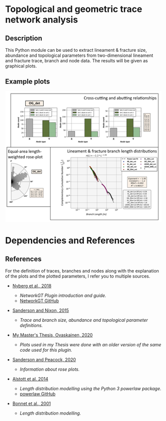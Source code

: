 # Topological and geometric trace network analysis

## Description

This Python module can be used to extract lineament & fracture size,
abundance and topological parameters from two-dimensional lineament and
fracture trace, branch and node data. The results will be given as
graphical plots.

## Example plots

![image](../imgs/analysis_collage.png)

# Dependencies and References

## References

For the definition of traces, branches and nodes along with the
explanation of the plots and the plotted parameters, I refer you to
multiple sources.

* [Nyberg et al.,
  2018](https://pubs.geoscienceworld.org/gsa/geosphere/article/531129/networkgt-a-gis-tool-for-geometric-and-topological)
  * *NetworkGT Plugin introduction and guide.*
  * [NetworkGT GitHub](https://github.com/BjornNyberg/NetworkGT)

* [Sanderson and Nixon,
  2015](https://www.sciencedirect.com/science/article/pii/S0191814115000152)
  * *Trace and branch size, abundance and topological parameter definitions.*

* [My Master's Thesis, Ovaskainen,
  2020](http://urn.fi/URN:NBN:fi-fe202003259211)
  * *Plots used in my Thesis were done with an older version of the same code
    used for this plugin.*

* [Sanderson and Peacock,
  2020](https://www.sciencedirect.com/science/article/abs/pii/S001282521930594X)
  * *Information about rose plots.*

* [Alstott et al.
  2014](https://journals.plos.org/plosone/article?id=10.1371/journal.pone.0085777)
  * *Length distribution modelling using the Python 3 powerlaw package.*
  * [powerlaw GitHub](https://github.com/jeffalstott/powerlaw)

* [Bonnet et al.,
  2001](https://agupubs.onlinelibrary.wiley.com/doi/abs/10.1029/1999RG000074)
  * *Length distribution modelling.*
